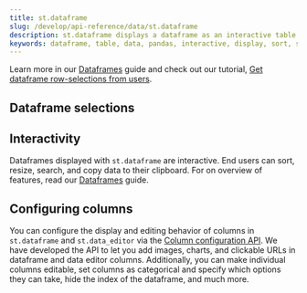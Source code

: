 ```yaml
---
title: st.dataframe
slug: /develop/api-reference/data/st.dataframe
description: st.dataframe displays a dataframe as an interactive table.
keywords: dataframe, table, data, pandas, interactive, display, sort, search
---
```


<Tip>

Learn more in our [Dataframes](/develop/concepts/design/dataframes) guide and check out our tutorial, [Get dataframe row-selections from users](/develop/tutorials/elements/dataframe-row-selections).

</Tip>

<Autofunction function="streamlit.dataframe" />

## Dataframe selections

<Autofunction function="DataframeState" />

<Autofunction function="DataframeSelectionState" />

<Autofunction function="DeltaGenerator.add_rows" />

## Interactivity

Dataframes displayed with `st.dataframe` are interactive. End users can sort, resize, search, and copy data to their clipboard. For on overview of features, read our [Dataframes](/develop/concepts/design/dataframes#additional-ui-features) guide.

## Configuring columns

You can configure the display and editing behavior of columns in `st.dataframe` and `st.data_editor` via the [Column configuration API](/develop/api-reference/data/st.column_config). We have developed the API to let you add images, charts, and clickable URLs in dataframe and data editor columns. Additionally, you can make individual columns editable, set columns as categorical and specify which options they can take, hide the index of the dataframe, and much more.

<Cloud name="doc-column-config-overview" query="embed_options=disable_scrolling" height="480px" />
